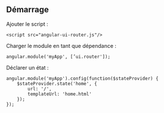 ## Démarrage

Ajouter le script :

    <script src="angular-ui-router.js"/>


Charger le module en tant que dépendance :

    angular.module('myApp', [’ui.router']);

Déclarer un état :

    angular.module('myApp').config(function($stateProvider) {
        $stateProvider.state('home', {
            url: '/',
            templateUrl: 'home.html'
        });
    });


